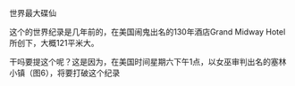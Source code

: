 世界最大碟仙

这个的世界纪录是几年前的，在美国闹鬼出名的130年酒店Grand Midway Hotel所创下，大概121平米大。

干吗要提这个呢？这是因为，在美国时间星期六下午1点，以女巫审判出名的塞林小镇（图6），将要打破这个纪录
